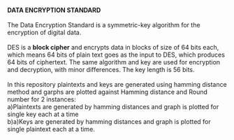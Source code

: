 **DATA ENCRYPTION STANDARD** <br/>
<br/>
The Data Encryption Standard is a symmetric-key algorithm for the encryption of digital data.<br/><br/>
DES is a **block cipher** and encrypts data in blocks of size of 64 bits each, which means 64 bits of plain text goes as the input to DES, which produces 64 bits of ciphertext. The same algorithm and key are used for encryption and decryption, with minor differences. The key length is 56 bits.<br/><br/>
In this repository plaintexts and keys are generated using hamming distance method and garphs are plotted against Hamming distance and Round number for 2 instances:<br/>
a)Plaintexts are generated by hamming distances and graph is plotted for single key each at a time <br/>
b)a)Keys are generated by hamming distances and graph is plotted for single plaintext each at a time.
